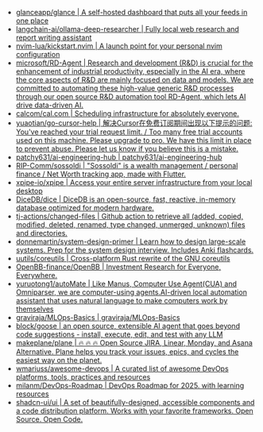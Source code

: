 + [glanceapp/glance | A self-hosted dashboard that puts all your feeds in one place](https://github.com//glanceapp/glance)
+ [langchain-ai/ollama-deep-researcher | Fully local web research and report writing assistant](https://github.com//langchain-ai/ollama-deep-researcher)
+ [nvim-lua/kickstart.nvim | A launch point for your personal nvim configuration](https://github.com//nvim-lua/kickstart.nvim)
+ [microsoft/RD-Agent | Research and development (R&D) is crucial for the enhancement of industrial productivity, especially in the AI era, where the core aspects of R&D are mainly focused on data and models. We are committed to automating these high-value generic R&D processes through our open source R&D automation tool RD-Agent, which lets AI drive data-driven AI.](https://github.com//microsoft/RD-Agent)
+ [calcom/cal.com | Scheduling infrastructure for absolutely everyone.](https://github.com//calcom/cal.com)
+ [yuaotian/go-cursor-help | 解决Cursor在免费订阅期间出现以下提示的问题: You've reached your trial request limit. / Too many free trial accounts used on this machine. Please upgrade to pro. We have this limit in place to prevent abuse. Please let us know if you believe this is a mistake.](https://github.com//yuaotian/go-cursor-help)
+ [patchy631/ai-engineering-hub | patchy631/ai-engineering-hub](https://github.com//patchy631/ai-engineering-hub)
+ [RIP-Comm/sossoldi | "Sossoldi" is a wealth management / personal finance / Net Worth tracking app, made with Flutter.](https://github.com//RIP-Comm/sossoldi)
+ [xpipe-io/xpipe | Access your entire server infrastructure from your local desktop](https://github.com//xpipe-io/xpipe)
+ [DiceDB/dice | DiceDB is an open-source, fast, reactive, in-memory database optimized for modern hardware.](https://github.com//DiceDB/dice)
+ [tj-actions/changed-files | Github action to retrieve all (added, copied, modified, deleted, renamed, type changed, unmerged, unknown) files and directories.](https://github.com//tj-actions/changed-files)
+ [donnemartin/system-design-primer | Learn how to design large-scale systems. Prep for the system design interview. Includes Anki flashcards.](https://github.com//donnemartin/system-design-primer)
+ [uutils/coreutils | Cross-platform Rust rewrite of the GNU coreutils](https://github.com//uutils/coreutils)
+ [OpenBB-finance/OpenBB | Investment Research for Everyone, Everywhere.](https://github.com//OpenBB-finance/OpenBB)
+ [yuruotong1/autoMate | Like Manus, Computer Use Agent(CUA) and Omniparser, we are computer-using agents.AI-driven local automation assistant that uses natural language to make computers work by themselves](https://github.com//yuruotong1/autoMate)
+ [graviraja/MLOps-Basics | graviraja/MLOps-Basics](https://github.com//graviraja/MLOps-Basics)
+ [block/goose | an open source, extensible AI agent that goes beyond code suggestions - install, execute, edit, and test with any LLM](https://github.com//block/goose)
+ [makeplane/plane | 🔥 🔥 🔥 Open Source JIRA, Linear, Monday, and Asana Alternative. Plane helps you track your issues, epics, and cycles the easiest way on the planet.](https://github.com//makeplane/plane)
+ [wmariuss/awesome-devops | A curated list of awesome DevOps platforms, tools, practices and resources](https://github.com//wmariuss/awesome-devops)
+ [milanm/DevOps-Roadmap | DevOps Roadmap for 2025. with learning resources](https://github.com//milanm/DevOps-Roadmap)
+ [shadcn-ui/ui | A set of beautifully-designed, accessible components and a code distribution platform. Works with your favorite frameworks. Open Source. Open Code.](https://github.com//shadcn-ui/ui)
